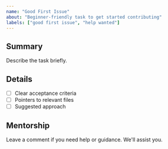 ```yaml
---
name: "Good First Issue"
about: "Beginner-friendly task to get started contributing"
labels: ["good first issue", "help wanted"]
---
```


## Summary

Describe the task briefly.

## Details
- [ ] Clear acceptance criteria
- [ ] Pointers to relevant files
- [ ] Suggested approach

## Mentorship
Leave a comment if you need help or guidance. We'll assist you.
